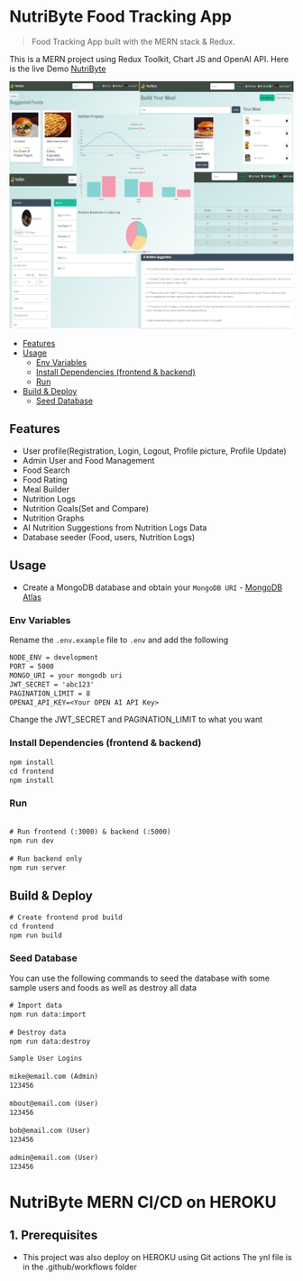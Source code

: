 # NutriByte Food Tracking App

> Food Tracking App built with the MERN stack & Redux.

This is a MERN project using Redux Toolkit, Chart JS and OpenAI API. 
Here is the live Demo [NutriByte](https://nutribyte-2.onrender.com)

<img src="./frontend/public/images/UIs.png">

<!-- toc -->

- [Features](#features)
- [Usage](#usage)
  - [Env Variables](#env-variables)
  - [Install Dependencies (frontend & backend)](#install-dependencies-frontend--backend)
  - [Run](#run)
- [Build & Deploy](#build--deploy)
  - [Seed Database](#seed-database)

<!-- tocstop -->

## Features

- User profile(Registration, Login, Logout, Profile picture, Profile Update)
- Admin User and Food Management
- Food Search
- Food Rating
- Meal Builder
- Nutrition Logs
- Nutrition Goals(Set and Compare)
- Nutrition Graphs
- AI Nutrition Suggestions from Nutrition Logs Data
- Database seeder (Food, users, Nutrition Logs)

## Usage

- Create a MongoDB database and obtain your `MongoDB URI` - [MongoDB Atlas](https://www.mongodb.com/cloud/atlas/register)

### Env Variables

Rename the `.env.example` file to `.env` and add the following

```
NODE_ENV = development
PORT = 5000
MONGO_URI = your mongodb uri
JWT_SECRET = 'abc123'
PAGINATION_LIMIT = 8
OPENAI_API_KEY=<Your OPEN AI API Key>
```

Change the JWT_SECRET and PAGINATION_LIMIT to what you want

### Install Dependencies (frontend & backend)

```
npm install
cd frontend
npm install
```

### Run

```

# Run frontend (:3000) & backend (:5000)
npm run dev

# Run backend only
npm run server
```

## Build & Deploy

```
# Create frontend prod build
cd frontend
npm run build
```

### Seed Database

You can use the following commands to seed the database with some sample users and foods as well as destroy all data

```
# Import data
npm run data:import

# Destroy data
npm run data:destroy
```

```
Sample User Logins

mike@email.com (Admin)
123456

mbout@email.com (User)
123456

bob@email.com (User)
123456

admin@email.com (User)
123456
```
# NutriByte MERN CI/CD on HEROKU

## 1. Prerequisites
- This project was also deploy on HEROKU using Git actions
The ynl file is in the .github/workflows folder


